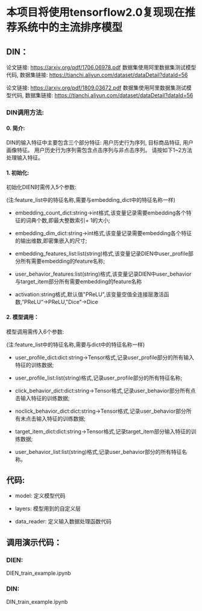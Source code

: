 # 本项目将使用tensorflow2.0复现现在推荐系统中的主流排序模型

## DIN：

论文链接: https://arxiv.org/pdf/1706.06978.pdf
数据集使用阿里数据集测试模型代码, 数据集链接: https://tianchi.aliyun.com/dataset/dataDetail?dataId=56 

论文链接: https://arxiv.org/pdf/1809.03672.pdf
数据集使用阿里数据集测试模型代码, 数据集链接: https://tianchi.aliyun.com/dataset/dataDetail?dataId=56 

### DIN调用方法:

#### 0. 简介:

DIN的输入特征中主要包含三个部分特征: 用户历史行为序列, 目标商品特征, 用户画像特征。
用户历史行为序列需包含点击序列与非点击序列。
请按如下1~2方法处理输入特征。

#### 1. 初始化:

初始化DIEN时需传入5个参数:

(注:feature_list中的特征名称,需要与embedding_dict中的特征名称一样)

- embedding_count_dict:string->int格式,该变量记录需要embedding各个特征的词典个数,即最大整数索引+ 1的大小;

- embedding_dim_dict:string->int格式,该变量记录需要embedding各个特征的输出维数,即密集嵌入的尺寸;

- embedding_features_list:list(string)格式,该变量记录DIEN中user_profile部分所有需要embedding的feature名称;

- user_behavior_features:list(string)格式,该变量记录DIEN中user_behavior与target_item部分所有需要embedding的feature名称

- activation:string格式,默认值"PReLU",该变量空值全连接层激活函数,”PReLU“->PReLU,"Dice"->Dice

#### 2. 模型调用：

模型调用需传入6个参数:

(注:feature_list中的特征名称,需要与dict中的特征名称一样)

- user_profile_dict:dict:string->Tensor格式,记录user_profile部分的所有输入特征的训练数据;

- user_profile_list:list(string)格式,记录user_profile部分的所有特征名称;
            
- click_behavior_dict:dict:string->Tensor格式,记录user_behavior部分所有点击输入特征的训练数据;
            
- noclick_behavior_dict:dict:string->Tensor格式,记录user_behavior部分所有未点击输入特征的训练数据;
            
- target_item_dict:dict:string->Tensor格式,记录target_item部分输入特征的训练数据;
            
- user_behavior_list:list(string)格式,记录user_behavior部分的所有特征名称。

## 代码:

- model: 定义模型代码

- layers: 模型用到的自定义层

- data_reader: 定义输入数据处理函数代码

## 调用演示代码：

### DIEN:

DIEN_train_example.ipynb

### DIN:

DIN_train_example.ipynb


